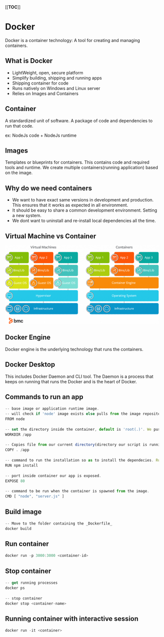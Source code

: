 [[__TOC__]]

# Docker
Docker is a container technology: A tool for creating and managing containers.

## What is Docker
- LightWeight, open, secure platform
- Simplify building, shipping and running apps
- Shipping container for code
- Runs natively on Windows and Linux server
- Relies on Images and Containers

## Container
A standardized unit of software. A package of code and dependencies to run that code. 

ex: NodeJs code + NodeJs runtime

## Images
Templates or blueprints for containers. This contains code and required tools and runtime. We create multiple containers(running application) based on the image.

## Why do we need containers
- We want to have exact same versions in development and production. This ensures that it works as expected in all environment.
- It should be easy to share a common development environment. Setting a new system.
- We dont want to uninstall and re-install local dependencies all the time.

## Virtual Machine vs Container
![container_vs_virtual-machine](./Images/containers-vs-virtual-machines.png)

## Docker Engine
Docker engine is the underlying technology that runs the containers.

## Docker Desktop
This includes Docker Daemon and CLI tool. The Daemon is a process that keeps on running that runs the Docker and is the heart of Docker.

## Commands to run an app
```js
-- base image or application runtime image.
-- will check if 'node' image exists else pulls from the image repository.(hub.docker.com)
FROM node

-- set the directory inside the container, default is 'root(.)'. We push our application within a folder 'app'. Created if not exists.
WORKDIR /app

-- Copies file from our current directory(directory our script is running in) to containers working directory.
COPY . /app

-- command to run the installation so as to install the dependecies. Run once for the image composition.
RUN npm install

-- port inside container our app is exposed.
EXPOSE 80

-- command to be run when the container is spawned from the image.
CMD [ "node", "server.js" ]
```

## Build image
```js
-- Move to the folder containing the _Dockerfile_
docker build
```

## Run container
```js
docker run -p 3000:3000 <container-id>
```

## Stop container
```js
-- get running processes
docker ps

-- stop container
docker stop <container-name>
```

## Running container with interactive session
```js
docker run -it <container>
```





